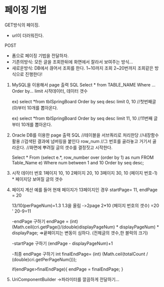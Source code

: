 
# 페이징 기법
GET방식의 페이징.
- url이 더러워진다.

POST
- 폼으로 페이징 기법을 전달하자.
- 기존의방식: 모든 글을 조회한뒤에 화면에서 잘라서 보여주는 방식...
- 새로운방식: DB에서 끊어서 조회를 한다. 1~10까지 조회 2~20번까지 조회같은 방식으로 진행한다!


1) MySQL을 이용해서 page 출력 SQL
	Select * from TABLE_NAME
	Where ...
	Order by...
	limit 시작데이터, 데이터 갯수

	ex) select *from tblSpringBoard
	    Order by seq desc
	    limit 0, 10
	//첫번째글(0)부터 10개를 뽑아온다.

	ex) select *from tblSpringBoard
	    Order by seq desc
	    limit 11, 10
	//11번째 글부터 10개를 뽑아온다.


2) Oracle DB를 이용한 page 출력 SQL
	//테이블을 서브쿼리로 처리한당
	//내장함수 활용
	//검색된 결과에 넘버링을 붙인다 row_num
	//그 번호를 골라놓고 거기서 골라온다.
	//화면에 뿌려질 글의 갯수를 결정짓고 시작한다.

	Select * 
	From (select e.*, row_number over (order by 1) as num FROM Table_Name e)
	Where num between 1 and 10
	Order by seq desc;



3) 시작 데이터 번호
	1페이지 		10, 10
	2페이지		20, 10
	3페이지		30, 10
		(페이지 번호-1) * 페이지당 보여질 글의 갯수
		


4) 페이지 계산
	예를 들어 현재 페이지가 13페이지인 경우
	startPage= 11, endPage = 20
	
	13/10(perPageNum)=1.3
	1.3을 올림 ->2page
	2*10 (페이지  번호의 갯수) =20
'	20-9=11	

	-endPage 구하기
	endPage = (int) (Math.ceil(cri.getPage()/(double)displayPageNum) * displayPageNum)   *  displayPage;
	=>끝페이지는 변동이 심하다. (전체글의 갯수,한 블럭의 크기)

	-startPage 구하기
	(endPage - displayPageNum)+1
	

	-최종 endPage 구하기
	int finalEndPage=
	(int) (Math.ceil(totalCount / (double)cri.getPerPageNum()));

	if(endPage>finalEndPage){
		endPage = finalEndPage;
	}
	
	


5) UriComponentBuilder
->파라미터를 깔끔하게 전달하기...

